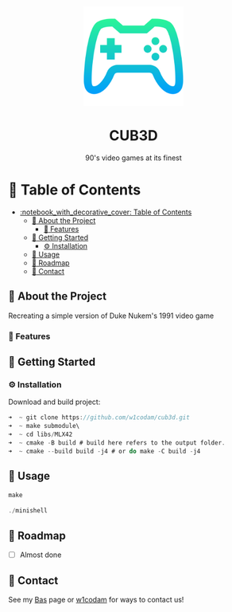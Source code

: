 <div align="center">

  <img src="assets/gamepad.png" alt="logo" width="200" height="auto" />
  <h1>CUB3D</h1>
  
  <p>
    90's video games at its finest
  </p>
</div>
  
  # :notebook_with_decorative_cover: Table of Contents

- [:notebook\_with\_decorative\_cover: Table of Contents](#notebook_with_decorative_cover-table-of-contents)
	- [:star2: About the Project](#star2-about-the-project)
		- [:dart: Features](#dart-features)
	- [:toolbox: Getting Started](#toolbox-getting-started)
		- [:gear: Installation](#gear-installation)
	- [:eyes: Usage](#eyes-usage)
	- [:compass: Roadmap](#compass-roadmap)
	- [:handshake: Contact](#handshake-contact)



## :star2: About the Project

Recreating a simple version of Duke Nukem's 1991 video game




### :dart: Features


## 	:toolbox: Getting Started

### :gear: Installation

Download and build project:
```c
➜  ~ git clone https://github.com/w1codam/cub3d.git
➜  ~ make submodule\
➜  ~ cd libs/MLX42
➜  ~ cmake -B build # build here refers to the output folder.
➜  ~ cmake --build build -j4 # or do make -C build -j4

```
## :eyes: Usage

```c
make
```
```c
./minishell
```



## :compass: Roadmap
* [ ] Almost done


## :handshake: Contact

See my [Bas](https://github.com/BasUitermark/) page or [w1codam](https://github.com/w1codam/) for ways to contact us!
